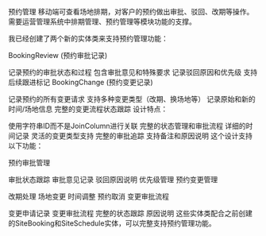 预约管理
移动端可查看场地排期，对客户的预约做出审批、驳回、改期等操作。需要运营管理系统中排期管理、预约管理等模块功能的支撑。

我已经创建了两个新的实体类来支持预约管理功能：

BookingReview (预约审批记录)

记录预约的审批状态和过程
包含审批意见和特殊要求
记录驳回原因和优先级
支持后续跟进标记
BookingChange (预约变更记录)

记录预约的所有变更请求
支持多种变更类型（改期、换场地等）
记录原始和新的时间/场地信息
完整的变更流程状态跟踪
设计特点：

使用字符串ID而不是JoinColumn进行关联
完整的状态管理和审批流程
详细的时间记录
灵活的变更类型支持
完整的审批追踪
支持备注和原因说明
这个设计支持以下功能：

预约审批管理

审批状态跟踪
审批意见记录
驳回原因说明
优先级管理
预约变更管理

改期处理
场地变更
时间调整
预约取消
变更审批流程

变更申请记录
变更审批流程
完整的状态跟踪
原因说明
这些实体类配合之前创建的SiteBooking和SiteSchedule实体，可以完整支持预约管理功能。